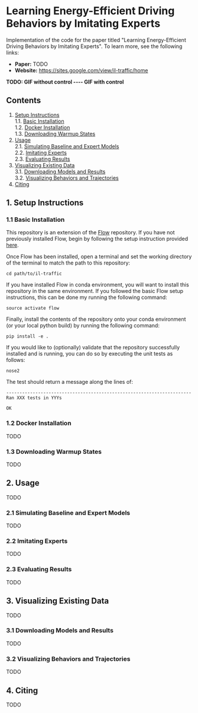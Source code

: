 # Learning Energy-Efficient Driving Behaviors by Imitating Experts

Implementation of the code for the paper titled "Learning Energy-Efficient 
Driving Behaviors by Imitating Experts". To learn more, see the following 
links:

- **Paper:** TODO
- **Website:** https://sites.google.com/view/il-traffic/home

**TODO: GIF without control ---- GIF with control**

## Contents

1. [Setup Instructions](#1-setup-instructions)  
    1.1. [Basic Installation](#11-basic-installation)  
    1.2. [Docker Installation](#12-docker-installation)  
    1.3. [Downloading Warmup States](#13-downloading-warmup-states)  
2. [Usage](#2-usage)  
    2.1. [Simulating Baseline and Expert Models](#21-simulating-baseline-and-expert-models)  
    2.2. [Imitating Experts](#22-imitating-experts)  
    2.3. [Evaluating Results](#23-evaluating-results)  
3. [Visualizing Existing Data](#3-visualizing-existing-data)  
    3.1. [Downloading Models and Results](#31-downloading-models-and-results)  
    3.2. [Visualizing Behaviors and Trajectories](#32-visualizing-behaviors-and-trajectories)  
4. [Citing](#4-citing)

## 1. Setup Instructions

### 1.1 Basic Installation

This repository is an extension of the [Flow](TODO) repository. If you have not 
previously installed Flow, begin by following the setup instruction provided 
[here](TODO).

Once Flow has been installed, open a terminal and set the working directory of
the terminal to match the path to this repository:

```shell script
cd path/to/il-traffic
```

If you have installed Flow in conda environment, you will want to install this
repository in the same environment. If you followed the basic Flow setup 
instructions, this can be done my running the following command:

```shell script
source activate flow
```

Finally, install the contents of the repository onto your conda environment (or
your local python build) by running the following command:

```shell script
pip install -e .
```

If you would like to (optionally) validate that the repository successfully
installed and is running, you can do so by executing the unit tests as follows:

```shell script
nose2
```

The test should return a message along the lines of:

    ----------------------------------------------------------------------
    Ran XXX tests in YYYs

    OK

### 1.2 Docker Installation

TODO

### 1.3 Downloading Warmup States

TODO

## 2. Usage

TODO

### 2.1 Simulating Baseline and Expert Models

TODO

### 2.2 Imitating Experts

TODO

### 2.3 Evaluating Results

TODO

## 3. Visualizing Existing Data  

TODO

### 3.1 Downloading Models and Results

TODO

### 3.2 Visualizing Behaviors and Trajectories

TODO

## 4. Citing

TODO
